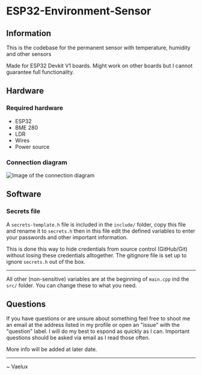 # ESP32-Environment-Sensor

## Information
 
This is the codebase for the permanent sensor with temperature, humidity and other sensors

Made for ESP32 Devkit V1 boards. Might work on other boards but I cannot guarantee full functionality.

## Hardware

### Required hardware

- ESP32
- BME 280
- LDR
- Wires
- Power source

### Connection diagram

![Image of the connection diagram](https://github.com/VaeluxV/ESP32-Permanent-Sensor/blob/aa468800a66faac23cdfd0f3e56d3d59b24da911/img/Permanent%20Sensor%20Diagram.jpg)

## Software

### Secrets file
A `secrets-template.h` file is included in the `include/` folder, copy this file and rename it to `secrets.h` then in this file edit the defined variables to enter your passwords and other important information.

This is done this way to hide credentials from source control (GitHub/Git) without losing these credentials alltogether. The gitignore file is set up to ignore `secrets.h` out of the box.

---

All other (non-sensitive) variables are at the beginning of `main.cpp` ind the `src/` folder. You can change these to what you need.

## Questions

If you have questions or are unsure about something feel free to shoot me an email at the address listed in my profile or open an "issue" with the "question" label. I will do my best to espond as quickly as I can. Important questions should be asked via email as I read those often.

More info will be added at later date.

---

~ Vaelux
